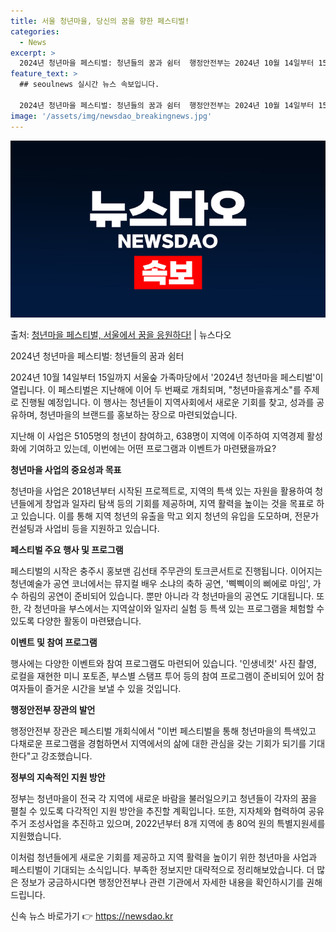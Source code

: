 ```yaml
---
title: 서울 청년마을, 당신의 꿈을 향한 페스티벌!
categories:
  - News
excerpt: >
  2024년 청년마을 페스티벌: 청년들의 꿈과 쉼터  행정안전부는 2024년 10월 14일부터 15일까지 양일…
feature_text: >
  ## seoulnews 실시간 뉴스 속보입니다.

  2024년 청년마을 페스티벌: 청년들의 꿈과 쉼터  행정안전부는 2024년 10월 14일부터 15일까지 양일…
image: '/assets/img/newsdao_breakingnews.jpg'
---
```


![뉴스다오 속보](/assets/img/newsdao_breakingnews.jpg)

<p>출처: <a href="https://newsdao.kr/4238" rel="dofollow">청년마을 페스티벌, 서울에서 꿈을 응원하다!</a> | 뉴스다오</p>

2024년 청년마을 페스티벌: 청년들의 꿈과 쉼터

2024년 10월 14일부터 15일까지 서울숲 가족마당에서 '2024년 청년마을 페스티벌'이 열립니다. 이 페스티벌은 지난해에 이어 두 번째로 개최되며, "청년마을휴게소"를 주제로 진행될 예정입니다. 이 행사는 청년들이 지역사회에서 새로운 기회를 찾고, 성과를 공유하며, 청년마을의 브랜드를 홍보하는 장으로 마련되었습니다. 

지난해 이 사업은 5105명의 청년이 참여하고, 638명이 지역에 이주하여 지역경제 활성화에 기여하고 있는데, 이번에는 어떤 프로그램과 이벤트가 마련됐을까요?

**청년마을 사업의 중요성과 목표**

청년마을 사업은 2018년부터 시작된 프로젝트로, 지역의 특색 있는 자원을 활용하여 청년들에게 창업과 일자리 탐색 등의 기회를 제공하며, 지역 활력을 높이는 것을 목표로 하고 있습니다. 이를 통해 지역 청년의 유출을 막고 외지 청년의 유입을 도모하며, 전문가 컨설팅과 사업비 등을 지원하고 있습니다.

**페스티벌 주요 행사 및 프로그램**

페스티벌의 시작은 충주시 홍보맨 김선태 주무관의 토크콘서트로 진행됩니다. 이어지는 청년예술가 공연 코너에서는 뮤지컬 배우 소냐의 축하 공연, '삑삑이의 삐에로 마임', 가수 하림의 공연이 준비되어 있습니다. 뿐만 아니라 각 청년마을의 공연도 기대됩니다. 또한, 각 청년마을 부스에서는 지역살이와 일자리 실험 등 특색 있는 프로그램을 체험할 수 있도록 다양한 활동이 마련됐습니다.

**이벤트 및 참여 프로그램**

행사에는 다양한 이벤트와 참여 프로그램도 마련되어 있습니다. '인생네컷' 사진 촬영, 로컬을 재현한 미니 포토존, 부스별 스탬프 투어 등의 참여 프로그램이 준비되어 있어 참여자들이 즐거운 시간을 보낼 수 있을 것입니다.

**행정안전부 장관의 발언**

행정안전부 장관은 페스티벌 개회식에서 "이번 페스티벌을 통해 청년마을의 특색있고 다채로운 프로그램을 경험하면서 지역에서의 삶에 대한 관심을 갖는 기회가 되기를 기대한다"고 강조했습니다.

**정부의 지속적인 지원 방안**

정부는 청년마을이 전국 각 지역에 새로운 바람을 불러일으키고 청년들이 각자의 꿈을 펼칠 수 있도록 다각적인 지원 방안을 추진할 계획입니다. 또한, 지자체와 협력하여 공유주거 조성사업을 추진하고 있으며, 2022년부터 8개 지역에 총 80억 원의 특별지원세를 지원했습니다.

이처럼 청년들에게 새로운 기회를 제공하고 지역 활력을 높이기 위한 청년마을 사업과 페스티벌이 기대되는 소식입니다. 부족한 정보지만 대략적으로 정리해보았습니다. 더 많은 정보가 궁금하시다면 행정안전부나 관련 기관에서 자세한 내용을 확인하시기를 권해 드립니다. 

신속 뉴스 바로가기 👉 <a href="https://newsdao.kr" rel="dofollow">https://newsdao.kr</a>


